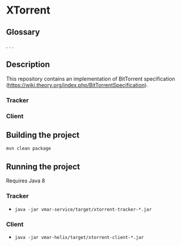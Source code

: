 # XTorrent

## Glossary

. . .

## Description

This repository contains an implementation of BitTorrent specification (https://wiki.theory.org/index.php/BitTorrentSpecification).

### Tracker


### Client

## Building the project

`mvn clean package`

## Running the project

Requires Java 8

### Tracker
* `java -jar vmar-service/target/xtorrent-tracker-*.jar`
### Client
* `java -jar vmar-helix/target/xtorrent-client-*.jar`